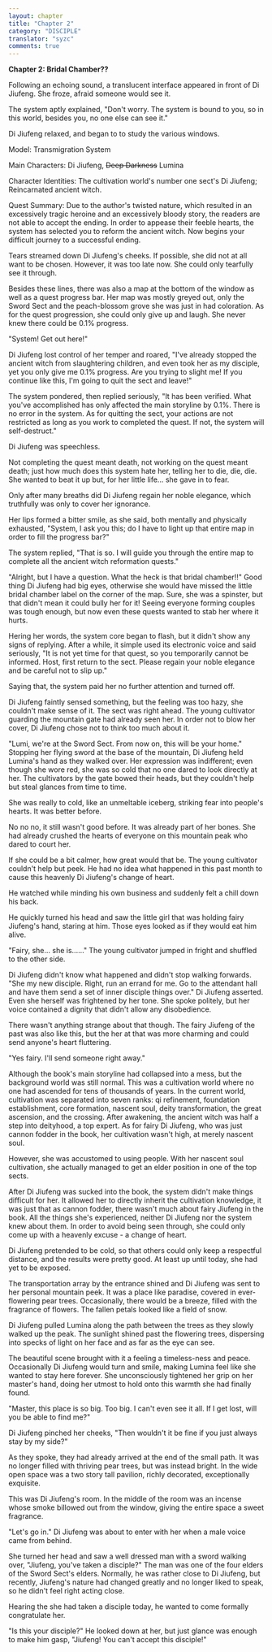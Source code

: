 ```yaml
---
layout: chapter
title: "Chapter 2"
category: "DISCIPLE"
translator: "syzc"
comments: true
---
```


**Chapter 2: Bridal Chamber??**

Following an echoing sound, a translucent interface appeared in front of Di Jiufeng. She froze, afraid someone would see it.

The system aptly explained, "Don't worry. The system is bound to you, so in this world, besides you, no one else can see it."

Di Jiufeng relaxed, and began to to study the various windows.

Model: Transmigration System

Main Characters: Di Jiufeng, ~~Deep Darkness~~ Lumina

Character Identities: The cultivation world's number one sect's Di Jiufeng; Reincarnated ancient witch.

Quest Summary: Due to the author's twisted nature, which resulted in an excessively tragic heroine and an excessively bloody story, the readers are not able to accept the ending. In order to appease their feeble hearts, the system has selected you to reform the ancient witch. Now begins your difficult journey to a successful ending.

Tears streamed down Di Jiufeng's cheeks. If possible, she did not at all want to be chosen. However, it was too late now. She could only tearfully see it through.

Besides these lines, there was also a map at the bottom of the window as well as a quest progress bar. Her map was mostly greyed out, only the Sword Sect and the peach-blossom grove she was just in had coloration. As for the quest progression, she could only give up and laugh. She never knew there could be 0.1% progress.

"System! Get out here!"

Di Jiufeng lost control of her temper and roared, "I've already stopped the ancient witch from slaughtering children, and even took her as my disciple, yet you only give me 0.1% progress. Are you trying to slight me! If you continue like this, I'm going to quit the sect and leave!"

The system pondered, then replied seriously, "It has been verified. What you've accomplished has only affected the main storyline by 0.1%. There is no error in the system. As for quitting the sect, your actions are not restricted as long as you work to completed the quest. If not, the system will self-destruct."

Di Jiufeng was speechless.

Not completing the quest meant death, not working on the quest meant death; just how much does this system hate her, telling her to die, die, die. She wanted to beat it up but, for her little life... she gave in to fear.

Only after many breaths did Di Jiufeng regain her noble elegance, which truthfully was only to cover her ignorance.

Her lips formed a bitter smile, as she said, both mentally and physically exhausted, "System, I ask you this; do I have to light up that entire map in order to fill the progress bar?"

The system replied, "That is so. I will guide you through the entire map to complete all the ancient witch reformation quests."

"Alright, but I have a question. What the heck is that bridal chamber!!" Good thing Di Jiufeng had big eyes, otherwise she would have missed the little bridal chamber label on the corner of the map. Sure, she was a spinster, but that didn't mean it could bully her for it! Seeing everyone forming couples was tough enough, but now even these quests wanted to stab her where it hurts.

Hering her words, the system core began to flash, but it didn't show any signs of replying. After a while, it simple used its electronic voice and said seriously, "It is not yet time for that quest, so you temporarily cannot be informed. Host, first return to the sect. Please regain your noble elegance and be careful not to slip up."

Saying that, the system paid her no further attention and turned off.

Di Jiufeng faintly sensed something, but the feeling was too hazy, she couldn't make sense of it. The sect was right ahead. The young cultivator guarding the mountain gate had already seen her. In order not to blow her cover, Di Jiufeng chose not to think too much about it.

"Lumi, we're at the Sword Sect. From now on, this will be your home." Stopping her flying sword at the base of the mountain, Di Jiufeng held Lumina's hand as they walked over. Her expression was indifferent; even though she wore red, she was so cold that no one dared to look directly at her. The cultivators by the gate bowed their heads, but they couldn't help but steal glances from time to time.

She was really to cold, like an unmeltable iceberg, striking fear into people's hearts. It was better before.

No no no, it still wasn't good before. It was already part of her bones. She had already crushed the hearts of everyone on this mountain peak who dared to court her.

If she could be a bit calmer, how great would that be. The young cultivator couldn't help but peek. He had no idea what happened in this past month to cause this heavenly Di Jiufeng's change of heart.

He watched while minding his own business and suddenly felt a chill down his back.

He quickly turned his head and saw the little girl that was holding fairy Jiufeng's hand, staring at him. Those eyes looked as if they would eat him alive. 

"Fairy, she... she is......" The young cultivator jumped in fright and shuffled to the other side.

Di Jiufeng didn't know what happened and didn't stop walking forwards. "She my new disciple. Right, run an errand for me. Go to the attendant hall and have them send a set of inner disciple things over." Di Jiufeng asserted. Even she herself was frightened by her tone. She spoke politely, but her voice contained a dignity that didn't allow any disobedience.

There wasn't anything strange about that though. The fairy Jiufeng of the past was also like this, but the her at that was more charming and could send anyone's heart fluttering.

"Yes fairy. I'll send someone right away."

Although the book's main storyline had collapsed into a mess, but the background world was still normal. This was a cultivation world where no one had ascended for tens of thousands of years. In the current world, cultivation was separated into seven ranks: qi refinement, foundation establishment, core formation, nascent soul, deity transformation, the great ascension, and the crossing. After awakening, the ancient witch was half a step into deityhood, a top expert. As for fairy Di Jiufeng, who was just cannon fodder in the book, her cultivation wasn't high, at merely nascent soul.

However, she was accustomed to using people. With her nascent soul cultivation, she actually managed to get an elder position in one of the top sects.

After Di Jiufeng was sucked into the book, the system didn't make things difficult for her. It allowed her to directly inherit the cultivation knowledge, it was just that as cannon fodder, there wasn't much about fairy Jiufeng in the book. All the things she's experienced, neither Di Jiufeng nor the system knew about them. In order to avoid being seen through, she could only come up with a heavenly excuse - a change of heart.

Di Jiufeng pretended to be cold, so that others could only keep a respectful distance, and the results were pretty good. At least up until today, she had yet to be exposed.

The transportation array by the entrance shined and Di Jiufeng was sent to her personal mountain peek. It was a place like paradise, covered in ever-flowering pear trees. Occasionally, there would be a breeze, filled with the fragrance of flowers. The fallen petals looked like a field of snow.

Di Jiufeng pulled Lumina along the path between the trees as they slowly walked up the peak. The sunlight shined past the flowering trees, dispersing into specks of light on her face and as far as the eye can see.

The beautiful scene brought with it a feeling a timeless-ness and peace. Occasionally Di Jiufeng would turn and smile, making Lumina feel like she wanted to stay here forever. She unconsciously tightened her grip on her master's hand, doing her utmost to hold onto this warmth she had finally found.

"Master, this place is so big. Too big. I can't even see it all. If I get lost, will you be able to find me?"

Di Jiufeng pinched her cheeks, "Then wouldn't it be fine if you just always stay by my side?"

As they spoke, they had already arrived at the end of the small path. It was no longer filled with thriving pear trees, but was instead bright. In the wide open space was a two story tall pavilion, richly decorated, exceptionally exquisite.

This was Di Jiufeng's room. In the middle of the room was an incense whose smoke billowed out from the window, giving the entire space a sweet fragrance.

"Let's go in." Di Jiufeng was about to enter with her when a male voice came from behind.

She turned her head and saw a well dressed man with a sword walking over, "Jiufeng, you've taken a disciple?" The man was one of the four elders of the Sword Sect's elders. Normally, he was rather close to Di Jiufeng, but recently, Jiufeng's nature had changed greatly and no longer liked to speak, so he didn't feel right acting close.

Hearing the she had taken a disciple today, he wanted to come formally congratulate her.

"Is this your disciple?" He looked down at her, but just glance was enough to make him gasp, "Jiufeng! You can't accept this disciple!"
